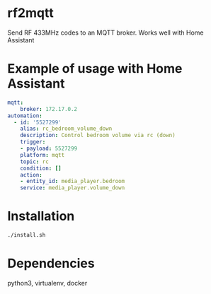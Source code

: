 # rf2mqtt
Send RF 433MHz codes to an MQTT broker. Works well with Home Assistant

# Example of usage with Home Assistant
```yaml
mqtt:
    broker: 172.17.0.2
automation:
  - id: '5527299'
    alias: rc_bedroom_volume_down
    description: Control bedroom volume via rc (down)
    trigger:
    - payload: 5527299
  	platform: mqtt
  	topic: rc
    condition: []
    action:
    - entity_id: media_player.bedroom
  	service: media_player.volume_down
``` 

# Installation
```bash
./install.sh
```

# Dependencies
python3, virtualenv, docker


